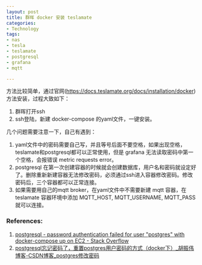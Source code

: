 ```yaml
---
layout: post
title: 群晖 docker 安装 teslamate
categories: 
- Technology
tags:
- nas
- tesla
- teslamate
- postgresql
- grafana
- mqtt

---
```


方法比较简单，通过官网(https://docs.teslamate.org/docs/installation/docker) 方法安装，过程大致如下：
1. 群晖打开ssh
2. ssh登陆，新建 docker-compose 的yaml文件，一键安装。

<!--more-->

几个问题需要注意一下，自己有遇到：
1. yaml文件中的密码需要自己写，并且等号后面不要空格，如果出现空格，teslamate和postgresql都可以正常使用，但是 grafana 无法读取密码中第一个空格，会报错误 metric requests error。
2. postgresql 在第一次创建容器的时候就会创建数据库，用户名和密码就设定好了。删除重新新建容器无法修改密码，必须通过ssh进入容器修改密码。修改密码后，三个容器都可以正常连接。
3. 如果需要用自己的mqtt broker，在yaml文件中不需要新建 mqtt 容器，在 teslamate 容器环境中添加 MQTT_HOST, MQTT_USERNAME, MQTT_PASS 就可以连接。


### References:
1. [postgresql - password authentication failed for user "postgres" with docker-compose up on EC2 - Stack Overflow](https://stackoverflow.com/questions/55667583/password-authentication-failed-for-user-postgres-with-docker-compose-up-on-ec2)
2. [postgresql忘记密码了，重置postgres用户密码的方式（docker下）_胡振伟博客-CSDN博客_postgres修改密码](https://blog.csdn.net/huzhenwei/article/details/120272523)